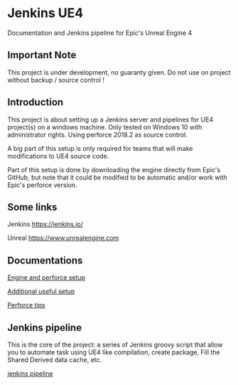 # Jenkins UE4
Documentation and Jenkins pipeline for Epic's Unreal Engine 4

## Important Note
This project is under development, no guaranty given.
Do not use on project without backup / source control !

## Introduction

This project is about setting up a Jenkins server and pipelines for UE4 project(s) on a windows machine.
Only tested on Windows 10 with administrator rights.
Using perforce 2018.2 as source control.

A big part of this setup is only required for teams that will make modifications to UE4 source code.

Part of this setup is done by downloading the engine directly from Epic's GitHub, but note that it could be modified to be automatic and/or work with Epic's perforce version.

## Some links

Jenkins
https://jenkins.io/

Unreal
https://www.unrealengine.com

## Documentations

[Engine and perforce setup](Documentation/SETUP.md)

[Additional useful setup](Documentation/ADD_SETUP.md)

[Perforce tips](Documentation/P4_TIPS.md)

## Jenkins pipeline

This is the core of the project: a series of Jenkins groovy script that allow you to automate task using UE4 like compilation, create package, Fill the Shared Derived data cache, etc.

[jenkins pipeline](Pipelines/.)
